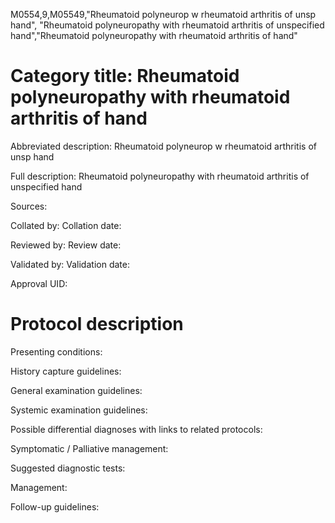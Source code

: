 M0554,9,M05549,"Rheumatoid polyneurop w rheumatoid arthritis of unsp hand", "Rheumatoid polyneuropathy with rheumatoid arthritis of unspecified hand","Rheumatoid polyneuropathy with rheumatoid arthritis of hand"
# Category title: Rheumatoid polyneuropathy with rheumatoid arthritis of hand

Abbreviated description: Rheumatoid polyneurop w rheumatoid arthritis of unsp hand

Full description: Rheumatoid polyneuropathy with rheumatoid arthritis of unspecified hand

Sources:

Collated by:
Collation date:

Reviewed by:
Review date:

Validated by:
Validation date:

Approval UID:

# Protocol description

Presenting conditions:

History capture guidelines:

General examination guidelines:

Systemic examination guidelines:

Possible differential diagnoses with links to related protocols:

Symptomatic / Palliative management:

Suggested diagnostic tests:

Management:

Follow-up guidelines:
